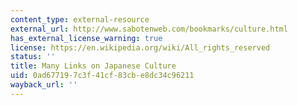 ```yaml
---
content_type: external-resource
external_url: http://www.sabotenweb.com/bookmarks/culture.html
has_external_license_warning: true
license: https://en.wikipedia.org/wiki/All_rights_reserved
status: ''
title: Many Links on Japanese Culture
uid: 0ad67719-7c3f-41cf-83cb-e8dc34c96211
wayback_url: ''
---
```

